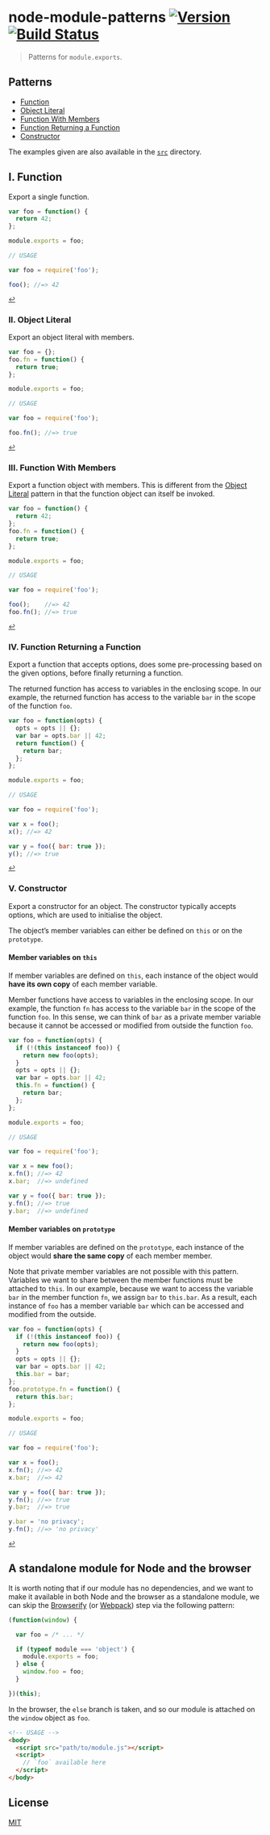 # node-module-patterns [![Version](https://img.shields.io/badge/version-v0.1.0-orange.svg?style=flat)](https://github.com/yuanqing/node-module-patterns/releases) [![Build Status](https://img.shields.io/travis/yuanqing/node-module-patterns.svg?style=flat)](https://travis-ci.org/yuanqing/node-module-patterns)

> Patterns for `module.exports`.

## Patterns

- [Function](#i-function)
- [Object Literal](#ii-object-literal)
- [Function With Members](#iii-function-with-members)
- [Function Returning a Function](#iv-function-returning-a-function)
- [Constructor](#v-constructor)

The examples given are also available in the [`src`](https://github.com/yuanqing/node-module-patterns/blob/master/src) directory.

## I. Function

Export a single function.

```js
var foo = function() {
  return 42;
};

module.exports = foo;
```

```js
// USAGE

var foo = require('foo');

foo(); //=> 42
```

<sup>[&#8617;](#patterns)</sup>

### II. Object Literal

Export an object literal with members.

```js
var foo = {};
foo.fn = function() {
  return true;
};

module.exports = foo;
```

```js
// USAGE

var foo = require('foo');

foo.fn(); //=> true
```

<sup>[&#8617;](#patterns)</sup>

### III. Function With Members

Export a function object with members. This is different from the [Object Literal](#ii-object-literal) pattern in that the function object can itself be invoked.

```js
var foo = function() {
  return 42;
};
foo.fn = function() {
  return true;
};

module.exports = foo;
```

```js
// USAGE

var foo = require('foo');

foo();    //=> 42
foo.fn(); //=> true
```

<sup>[&#8617;](#patterns)</sup>

### IV. Function Returning a Function

Export a function that accepts options, does some pre-processing based on the given options, before finally returning a function.

The returned function has access to variables in the enclosing scope. In our example, the returned function has access to the variable `bar` in the scope of the function `foo`.

```js
var foo = function(opts) {
  opts = opts || {};
  var bar = opts.bar || 42;
  return function() {
    return bar;
  };
};

module.exports = foo;
```

```js
// USAGE

var foo = require('foo');

var x = foo();
x(); //=> 42

var y = foo({ bar: true });
y(); //=> true
```

<sup>[&#8617;](#patterns)</sup>

### V. Constructor

Export a constructor for an object. The constructor typically accepts options, which are used to initialise the object.

The object&rsquo;s member variables can either be defined on `this` or on the `prototype`.

#### Member variables on `this`

If member variables are defined on `this`, each instance of the object would **have its own copy** of each member variable.

Member functions have access to variables in the enclosing scope. In our example, the function `fn` has access to the variable `bar` in the scope of the function `foo`. In this sense, we can think of `bar` as a private member variable because it cannot be accessed or modified from outside the function `foo`.

```js
var foo = function(opts) {
  if (!(this instanceof foo)) {
    return new foo(opts);
  }
  opts = opts || {};
  var bar = opts.bar || 42;
  this.fn = function() {
    return bar;
  };
};

module.exports = foo;
```

```js
// USAGE

var foo = require('foo');

var x = new foo();
x.fn(); //=> 42
x.bar;  //=> undefined

var y = foo({ bar: true });
y.fn(); //=> true
y.bar;  //=> undefined
```

#### Member variables on `prototype`

If member variables are defined on the `prototype`, each instance of the object would **share the same copy** of each member member.

Note that private member variables are not possible with this pattern. Variables we want to share between the member functions must be attached to `this`. In our example, because we want to access the variable `bar` in the member function `fn`, we assign `bar` to `this.bar`. As a result, each instance of `foo` has a member variable `bar` which can be accessed and modified from the outside.

```js
var foo = function(opts) {
  if (!(this instanceof foo)) {
    return new foo(opts);
  }
  opts = opts || {};
  var bar = opts.bar || 42;
  this.bar = bar;
};
foo.prototype.fn = function() {
  return this.bar;
};

module.exports = foo;
```

```js
// USAGE

var foo = require('foo');

var x = foo();
x.fn(); //=> 42
x.bar;  //=> 42

var y = foo({ bar: true });
y.fn(); //=> true
y.bar;  //=> true

y.bar = 'no privacy';
y.fn(); //=> 'no privacy'
```

<sup>[&#8617;](#patterns)</sup>

## A standalone module for Node and the browser

It is worth noting that if our module has no dependencies, and we want to make it available in both Node and the browser as a standalone module, we can skip the [Browserify](https://github.com/substack/node-browserify) (or [Webpack](https://github.com/webpack/webpack)) step via the following pattern:

```js
(function(window) {

  var foo = /* ... */

  if (typeof module === 'object') {
    module.exports = foo;
  } else {
    window.foo = foo;
  }

})(this);
```

In the browser, the `else` branch is taken, and so our module is attached on the `window` object as `foo`.

```html
<!-- USAGE -->
<body>
  <script src="path/to/module.js"></script>
  <script>
    // `foo` available here
  </script>
</body>
```

## License

[MIT](https://github.com/yuanqing/node-module-patterns/blob/master/LICENSE)
